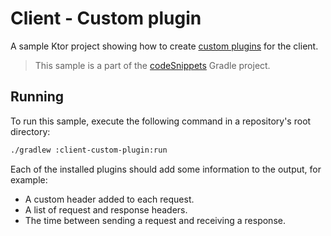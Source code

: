 # Client - Custom plugin

A sample Ktor project showing how to create [custom plugins](https://ktor.io/docs/client-custom-plugins.html) for the client.
> This sample is a part of the [codeSnippets](../../README.md) Gradle project.

## Running

To run this sample, execute the following command in a repository's root directory:

```bash
./gradlew :client-custom-plugin:run
```

Each of the installed plugins should add some information to the output, for example:
- A custom header added to each request.
- A list of request and response headers.
- The time between sending a request and receiving a response.
